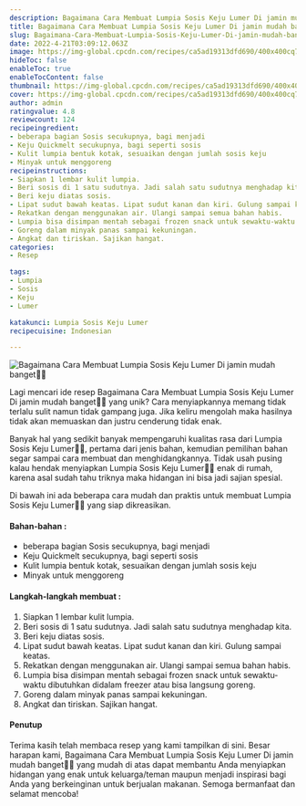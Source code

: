 ```yaml
---
description: Bagaimana Cara Membuat Lumpia Sosis Keju Lumer Di jamin mudah banget"
title: Bagaimana Cara Membuat Lumpia Sosis Keju Lumer Di jamin mudah banget
slug: Bagaimana-Cara-Membuat-Lumpia-Sosis-Keju-Lumer-Di-jamin-mudah-banget
date: 2022-4-21T03:09:12.063Z
image: https://img-global.cpcdn.com/recipes/ca5ad19313dfd690/400x400cq70/photo.jpg
hideToc: false
enableToc: true
enableTocContent: false
thumbnail: https://img-global.cpcdn.com/recipes/ca5ad19313dfd690/400x400cq70/photo.jpg
cover: https://img-global.cpcdn.com/recipes/ca5ad19313dfd690/400x400cq70/photo.jpg
author: admin
ratingvalue: 4.8
reviewcount: 124
recipeingredient:
- beberapa bagian Sosis secukupnya, bagi menjadi
- Keju Quickmelt secukupnya, bagi seperti sosis
- Kulit lumpia bentuk kotak, sesuaikan dengan jumlah sosis keju
- Minyak untuk menggoreng
recipeinstructions:
- Siapkan 1 lembar kulit lumpia.
- Beri sosis di 1 satu sudutnya. Jadi salah satu sudutnya menghadap kita.
- Beri keju diatas sosis.
- Lipat sudut bawah keatas. Lipat sudut kanan dan kiri. Gulung sampai keatas.
- Rekatkan dengan menggunakan air. Ulangi sampai semua bahan habis.
- Lumpia bisa disimpan mentah sebagai frozen snack untuk sewaktu-waktu dibutuhkan didalam freezer atau bisa langsung goreng.
- Goreng dalam minyak panas sampai kekuningan.
- Angkat dan tiriskan. Sajikan hangat.
categories:
- Resep

tags:
- Lumpia
- Sosis
- Keju
- Lumer

katakunci: Lumpia Sosis Keju Lumer
recipecuisine: Indonesian

---
```


![Bagaimana Cara Membuat Lumpia Sosis Keju Lumer Di jamin mudah banget👩‍🍳](https://img-global.cpcdn.com/recipes/ca5ad19313dfd690/400x400cq70/photo.jpg)

Lagi mencari ide resep Bagaimana Cara Membuat Lumpia Sosis Keju Lumer Di jamin mudah banget👩‍🍳 yang unik? Cara menyiapkannya memang tidak terlalu sulit namun tidak gampang juga. Jika keliru mengolah maka hasilnya tidak akan memuaskan dan justru cenderung tidak enak.

Banyak hal yang sedikit banyak mempengaruhi kualitas rasa dari Lumpia Sosis Keju Lumer👩‍🍳, pertama dari jenis bahan, kemudian pemilihan bahan segar sampai cara membuat dan menghidangkannya. Tidak usah pusing kalau hendak menyiapkan Lumpia Sosis Keju Lumer👩‍🍳 enak di rumah, karena asal sudah tahu triknya maka hidangan ini bisa jadi sajian spesial.

Di bawah ini ada beberapa cara mudah dan praktis untuk membuat Lumpia Sosis Keju Lumer👩‍🍳 yang siap dikreasikan.

<!--inarticleads1-->

#### Bahan-bahan :

- beberapa bagian Sosis secukupnya, bagi menjadi
- Keju Quickmelt secukupnya, bagi seperti sosis
- Kulit lumpia bentuk kotak, sesuaikan dengan jumlah sosis keju
- Minyak untuk menggoreng

<!--inarticleads2-->

#### Langkah-langkah membuat :

1. Siapkan 1 lembar kulit lumpia.
1. Beri sosis di 1 satu sudutnya. Jadi salah satu sudutnya menghadap kita.
1. Beri keju diatas sosis.
1. Lipat sudut bawah keatas. Lipat sudut kanan dan kiri. Gulung sampai keatas.
1. Rekatkan dengan menggunakan air. Ulangi sampai semua bahan habis.
1. Lumpia bisa disimpan mentah sebagai frozen snack untuk sewaktu-waktu dibutuhkan didalam freezer atau bisa langsung goreng.
1. Goreng dalam minyak panas sampai kekuningan.
1. Angkat dan tiriskan. Sajikan hangat.

#### Penutup

Terima kasih telah membaca resep yang kami tampilkan di sini. Besar harapan kami, Bagaimana Cara Membuat Lumpia Sosis Keju Lumer Di jamin mudah banget👩‍🍳 yang mudah di atas dapat membantu Anda menyiapkan hidangan yang enak untuk keluarga/teman maupun menjadi inspirasi bagi Anda yang berkeinginan untuk berjualan makanan. Semoga bermanfaat dan selamat mencoba!